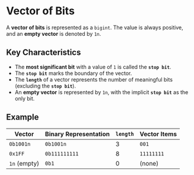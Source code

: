 # Vector of Bits

A **vector of bits** is represented as a `bigint`. The value is always positive, and an **empty vector** is denoted by `1n`.

## Key Characteristics

- The **most significant bit** with a value of `1` is called the **`stop bit`**.
- The **`stop bit`** marks the boundary of the vector.
- The **`length`** of a vector represents the number of meaningful bits (excluding the **`stop bit`**).
- An **empty vector** is represented by `1n`, with the implicit **`stop bit`** as the only bit.

## Example

| Vector        | Binary Representation | `length` | Vector Items |
|---------------|-----------------------|----------|--------------|
| `0b1001n`     | `0b1001n`             | 3        | `001`        |
| `0x1FF`       | `0b111111111`         | 8        | `11111111`   |
| `1n` (empty)  | `0b1`                 | 0        | (none)       |
